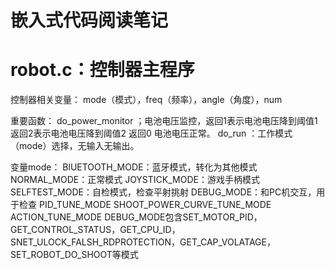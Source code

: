 # 嵌入式代码阅读笔记

# robot.c：控制器主程序
控制器相关变量：
  mode（模式），freq（频率），angle（角度），num

重要函数：
do_power_monitor ；电池电压监控，返回1表示电池电压降到阈值1 返回2表示电池电压降到阈值2 返回0 电池电压正常。
do_run ：工作模式（mode）选择，无输入无输出。

变量mode：
BlUETOOTH_MODE：蓝牙模式，转化为其他模式  NORMAL_MODE：正常模式 JOYSTICK_MODE：游戏手柄模式 
SELFTEST_MODE：自检模式，检查平射挑射   DEBUG_MODE：和PC机交互，用于检查  PID_TUNE_MODE
SHOOT_POWER_CURVE_TUNE_MODE    ACTION_TUNE_MODE
  DEBUG_MODE包含SET_MOTOR_PID，GET_CONTROL_STATUS，GET_CPU_ID，SNET_ULOCK_FALSH_RDPROTECTION，GET_CAP_VOLATAGE，SET_ROBOT_DO_SHOOT等模式

